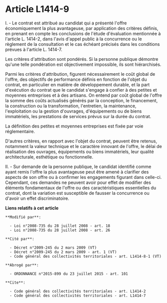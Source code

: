 # Article L1414-9

I. - Le contrat est attribué au candidat qui a présenté l'offre économiquement la plus avantageuse, par application des
critères définis, en prenant en compte les conclusions de l'étude d'évaluation mentionnée à l'article L. 1414-2, dans l'avis
d'appel public à la concurrence ou le règlement de la consultation et le cas échéant précisés dans les conditions prévues à
l'article L. 1414-7. 

Les critères d'attribution sont pondérés. Si la personne publique démontre qu'une telle pondération est objectivement
impossible, ils sont hiérarchisés. 

Parmi les critères d'attribution, figurent nécessairement le coût global de l'offre, des objectifs de performance définis en
fonction de l'objet du contrat, en particulier en matière de développement durable, et la part d'exécution du contrat que le
candidat s'engage à confier à des petites et moyennes entreprises et à des artisans. On entend par coût global de l'offre la
somme des coûts actualisés générés par la conception, le financement, la construction ou la transformation, l'entretien, la
maintenance, l'exploitation ou la gestion d'ouvrages, d'équipements ou de biens immatériels, les prestations de services
prévus sur la durée du contrat.

La définition des petites et moyennes entreprises est fixée par voie réglementaire.

D'autres critères, en rapport avec l'objet du contrat, peuvent être retenus, notamment la valeur technique et le caractère
innovant de l'offre, le délai de réalisation des ouvrages, équipements ou biens immatériels, leur qualité architecturale,
esthétique ou fonctionnelle.

II. - Sur demande de la personne publique, le candidat identifié comme ayant remis l'offre la plus avantageuse peut être
amené à clarifier des aspects de son offre ou à confirmer les engagements figurant dans celle-ci. Cependant, ces demandes ne
peuvent avoir pour effet de modifier des éléments fondamentaux de l'offre ou des caractéristiques essentielles du contrat,
dont la variation est susceptible de fausser la concurrence ou d'avoir un effet discriminatoire.

**Liens relatifs à cet article**

	**Modifié par**:

	  - Loi n°2008-735 du 28 juillet 2008 - art. 18
	  - Loi n°2008-735 du 28 juillet 2008 - art. 26

	**Cité par**:

	  - Décret n°2009-245 du 2 mars 2009 (VT)
	  - Décret n°2009-245 du 2 mars 2009 - art. 1 (VT)
	  - Code général des collectivités territoriales - art. L1414-8-1 (VT)

	**Abrogé par**:

	  - ORDONNANCE n°2015-899 du 23 juillet 2015 - art. 101

	**Cite**:

	  - Code général des collectivités territoriales - art. L1414-2
	  - Code général des collectivités territoriales - art. L1414-7
